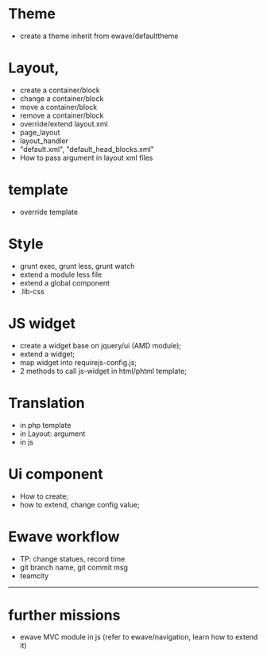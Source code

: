 # Theme
- create a theme inherit from ewave/defaulttheme

# Layout, 
- create a container/block
- change a container/block
- move a container/block
- remove a container/block
- override/extend layout.xml
- page_layout
- layout_handler
- "default.xml", "default_head_blocks.xml"
- How to pass argument in layout xml files

# template
- override template

# Style
- grunt exec, grunt less, grunt watch
- extend a module less file
- extend a global component
- .lib-css

# JS widget
- create a widget base on jquery/ui (AMD module);
- extend a widget;
- map widget into requirejs-config.js;
- 2 methods to call js-widget in html/phtml template;

# Translation
- in php template
- in Layout: argument
- in js

# Ui component
- How to create;
- how to extend, change config value;

# Ewave workflow

- TP: change statues, record time
- git branch name, git commit msg
- teamcity

----
# further missions
- ewave MVC module in js (refer to ewave/navigation, learn how to extend it)
